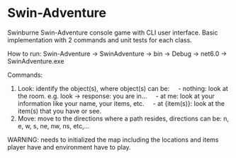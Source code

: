 # Swin-Adventure
 Swinburne Swin-Adventure console game with CLI user interface. Basic implementation with 2 commands and unit tests for each class.

How to run: Swin-Adventure -> SwinAdventure -> bin -> Debug -> net6.0 -> SwinAdventure.exe

Commands:
1. Look: identify the object(s), where object(s) can be:
&nbsp;&nbsp;&nbsp;&nbsp;- nothing: look at the room. e.g. look -> response: you are in...
&nbsp;&nbsp;&nbsp;&nbsp;- at me: look at your information like your name, your items, etc.
&nbsp;&nbsp;&nbsp;&nbsp;- at {item(s)}: look at the item(s) that you have or see.
2. Move: move to the directions where a path resides, directions can be: n, e, w, s, ne, nw, ns, etc,...

WARNING: needs to initialized the map including the locations and items player have and environment have to play. 

